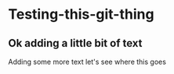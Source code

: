 # Testing-this-git-thing

## Ok adding a little bit of text

Adding some more text let's see where this goes
